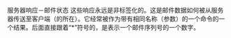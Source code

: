 服务器响应－邮件状态
这些响应永远是非标签化的。这是邮件数据如何被从服务器传送至客户端（的所在）。它经常被作为带有相同名称（参数）的一个命令的一个结果。后面直接跟着“*”符号的，是表示一个邮件序列号的一个数字。

